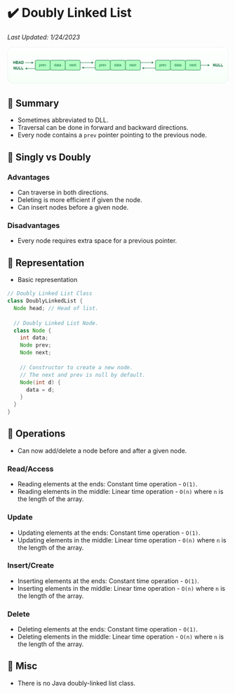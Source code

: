 # :heavy_check_mark: Doubly Linked List
*Last Updated: 1/24/2023*

![Image of a doubly linked list](../../images/data-structures/linear/linked-list/doubly-linked-list.png)

## :round_pushpin: Summary
- Sometimes abbreviated to DLL.
- Traversal can be done in forward and backward directions.
- Every node contains a `prev` pointer pointing to the previous node.

## :round_pushpin: Singly vs Doubly
### Advantages
- Can traverse in both directions.
- Deleting is more efficient if given the node.
- Can insert nodes before a given node.

### Disadvantages
- Every node requires extra space for a previous pointer.

## :round_pushpin: Representation
- Basic representation
```java
// Doubly Linked List Class
class DoublyLinkedList {
  Node head; // Head of list.

  // Doubly Linked List Node.
  class Node {
    int data;
    Node prev;
    Node next;

    // Constructor to create a new node.
    // The next and prev is null by default.
    Node(int d) {
      data = d;
    }
  }
}
```

## :round_pushpin: Operations
- Can now add/delete a node before and after a given node.
### Read/Access
- Reading elements at the ends: Constant time operation - `O(1)`.
- Reading elements in the middle: Linear time operation - `O(n)` where `n` is the length of the array.

### Update
- Updating elements at the ends: Constant time operation - `O(1)`.
- Updating elements in the middle: Linear time operation - `O(n)` where `n` is the length of the array.

### Insert/Create
- Inserting elements at the ends: Constant time operation - `O(1)`.
- Inserting elements in the middle: Linear time operation - `O(n)` where `n` is the length of the array.

### Delete
- Deleting elements at the ends: Constant time operation - `O(1)`.
- Deleting elements in the middle: Linear time operation - `O(n)` where `n` is the length of the array.

## :round_pushpin: Misc
- There is no Java doubly-linked list class.
